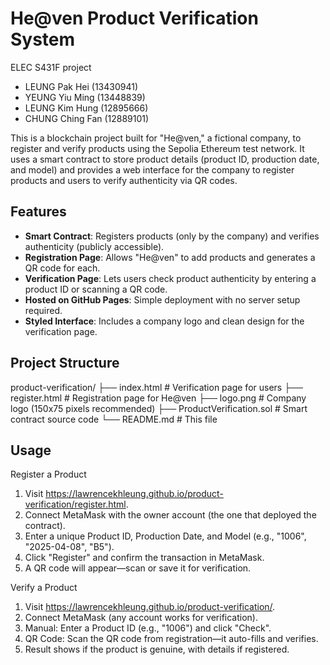 # He@ven Product Verification System

ELEC S431F project

 - LEUNG Pak Hei (13430941)
 - YEUNG Yiu Ming (13448839)
 - LEUNG Kim Hung (12895666)
 - CHUNG Ching Fan (12889101)

This is a blockchain project built for "He@ven," a fictional company, to register and verify products using the Sepolia Ethereum test network. It uses a smart contract to store product details (product ID, production date, and model) and provides a web interface for the company to register products and users to verify authenticity via QR codes.

## Features
- **Smart Contract**: Registers products (only by the company) and verifies authenticity (publicly accessible).
- **Registration Page**: Allows "He@ven" to add products and generates a QR code for each.
- **Verification Page**: Lets users check product authenticity by entering a product ID or scanning a QR code.
- **Hosted on GitHub Pages**: Simple deployment with no server setup required.
- **Styled Interface**: Includes a company logo and clean design for the verification page.

## Project Structure
product-verification/
├── index.html              # Verification page for users
├── register.html           # Registration page for He@ven
├── logo.png                # Company logo (150x75 pixels recommended)
├── ProductVerification.sol # Smart contract source code
└── README.md               # This file

## Usage
Register a Product
1. Visit https://lawrencekhleung.github.io/product-verification/register.html.
2. Connect MetaMask with the owner account (the one that deployed the contract).
3. Enter a unique Product ID, Production Date, and Model (e.g., "1006", "2025-04-08", "B5").
4. Click "Register" and confirm the transaction in MetaMask.
5. A QR code will appear—scan or save it for verification.

Verify a Product
1. Visit https://lawrencekhleung.github.io/product-verification/.
2. Connect MetaMask (any account works for verification).
3. Manual: Enter a Product ID (e.g., "1006") and click "Check".
4. QR Code: Scan the QR code from registration—it auto-fills and verifies.
5. Result shows if the product is genuine, with details if registered.
